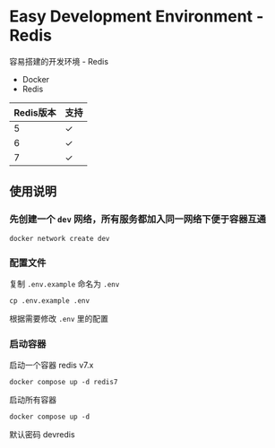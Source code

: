 # Easy Development Environment - Redis
容易搭建的开发环境 - Redis
- Docker
- Redis

| Redis版本 | 支持 |
| -- | -- |
| 5 | &check; |
| 6 | &check; |
| 7 | &check; |

## 使用说明
### 先创建一个 `dev` 网络，所有服务都加入同一网络下便于容器互通
```
docker network create dev
```

### 配置文件
复制 `.env.example` 命名为 `.env`
```
cp .env.example .env
```
根据需要修改 `.env` 里的配置

### 启动容器
启动一个容器 redis v7.x
```
docker compose up -d redis7
```
启动所有容器
```
docker compose up -d
```

默认密码 devredis